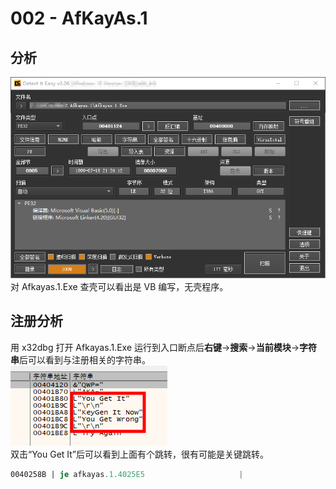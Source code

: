 # 002 - AfKayAs.1

## 分析

![DIE 结果](images/1.png)  
对 Afkayas.1.Exe 查壳可以看出是 VB 编写，无壳程序。

## 注册分析

用 x32dbg 打开 Afkayas.1.Exe 运行到入口断点后**右键**->**搜索**->**当前模块**->**字符串**后可以看到与注册相关的字符串。  
![x32dbg 注册字符串](images/2.png)  
双击“You Get It”后可以看到上面有个跳转，很有可能是关键跳转。  

```asm
0040258B | je afkayas.1.4025E5                     |
```
